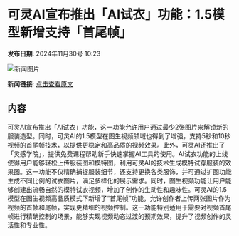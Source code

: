 # 可灵AI宣布推出「AI试衣」功能：1.5模型新增支持「首尾帧」

**发布日期**: 2024年11月30号 10:23

![新闻图片](https://upload.chinaz.com/2024/1130/6386855891683169474342361.png)

**新闻链接**: [点击查看原文](https://www.aibase.com/zh/news/13603)

## 内容

可灵AI宣布推出「AI试衣」功能，这一功能允许用户通过最少2张图片来解锁新的服装造型。同时，可灵AI的1.5模型在图生视频领域也得到了增强，支持5秒和10秒视频的首尾帧技术，以提供更稳定和高品质的视频效果。此外，可灵AI还推出了「灵感学院」，提供免费课程帮助新手快速掌握AI工具的使用。AI试衣功能的上线使得用户能够轻松上传服装图和模特图，利用可灵AI的技术生成模特试穿服装的效果图。这一功能不仅精确捕捉服装细节，还支持更换各类服饰，并可通过扩图功能生成不同比例的试衣图片，满足多样化的展示需求。同时，图生视频功能让用户能够创建出流畅自然的模特试衣视频，增加了创作的生动性和趣味性。可灵AI的1.5模型在图生视频高品质模式下新增了“首尾帧”功能，允许创作者上传两张图片作为视频的首帧和尾帧，实现更精细的视频控制。这一功能特别适用于需要对视频首尾帧进行精确控制的场景，能够实现视频动态过渡的预期效果，提升了视频创作的灵活性和专业性。
